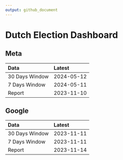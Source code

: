 ```yaml
---
output: github_document
---
```


# Dutch Election Dashboard



## Meta


|Data           |Latest     |
|:--------------|:----------|
|30 Days Window |2024-05-12 |
|7 Days Window  |2024-05-11 |
|Report         |2023-11-10 |

## Google


|Data           |Latest     |
|:--------------|:----------|
|30 Days Window |2023-11-11 |
|7 Days Window  |2023-11-11 |
|Report         |2023-11-14 |
